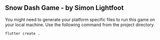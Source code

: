 ## Snow Dash Game - by Simon Lightfoot

You might need to generate your platform specific files to run
this game on your local machine. Use the following command
from the project directory.

`flutter create .`

